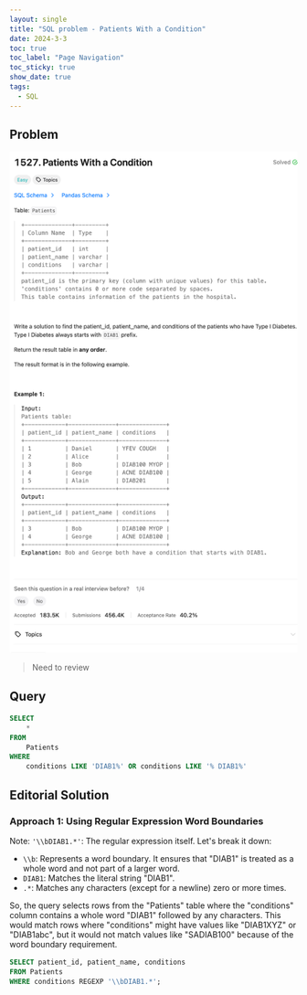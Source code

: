 ```yaml
---
layout: single
title: "SQL problem - Patients With a Condition"
date: 2024-3-3
toc: true
toc_label: "Page Navigation"
toc_sticky: true
show_date: true
tags:
  - SQL
---
```


## Problem

[![problem-1527](/assets/images/2024-03-03_10-52-51-problem-1527.png)](/assets/images/2024-03-03_10-52-51-problem-1527.png)

> Need to review

## Query

```sql
SELECT
    *
FROM
    Patients
WHERE
    conditions LIKE 'DIAB1%' OR conditions LIKE '% DIAB1%'
```

## Editorial Solution

### Approach 1: Using Regular Expression Word Boundaries

Note:
`'\\bDIAB1.*'`: The regular expression itself. Let's break it down:

- `\\b`: Represents a word boundary. It ensures that "DIAB1" is treated as a whole word and not part of a larger word.
- `DIAB1`: Matches the literal string "DIAB1".
- `.*`: Matches any characters (except for a newline) zero or more times.

So, the query selects rows from the "Patients" table where the "conditions" column contains a whole word "DIAB1" followed by any characters. This would match rows where "conditions" might have values like "DIAB1XYZ" or "DIAB1abc", but it would not match values like "SADIAB100" because of the word boundary requirement.

```sql
SELECT patient_id, patient_name, conditions
FROM Patients
WHERE conditions REGEXP '\\bDIAB1.*';
```
